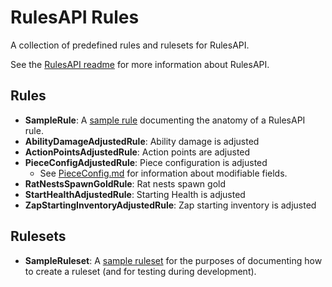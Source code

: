# RulesAPI Rules

A collection of predefined rules and rulesets for RulesAPI.

See the [RulesAPI readme](../RulesAPI/README.md) for more information about
RulesAPI.

## Rules

- **SampleRule**: A [sample rule](Rule/SampleRule.cs) documenting the anatomy
  of a RulesAPI rule.
- **AbilityDamageAdjustedRule**: Ability damage is adjusted
- **ActionPointsAdjustedRule**: Action points are adjusted
- **PieceConfigAdjustedRule**: Piece configuration is adjusted
  - See [PieceConfig.md](../docs/PieceConfig.md) for information about modifiable fields.
- **RatNestsSpawnGoldRule**: Rat nests spawn gold
- **StartHealthAdjustedRule**: Starting Health is adjusted
- **ZapStartingInventoryAdjustedRule**: Zap starting inventory is adjusted

## Rulesets

- **SampleRuleset**: A [sample ruleset](https://github.com/orendain/DemeoMods/blob/045aec568fdddb95b63a1ed34abcb64065e4ca99/Rules/RulesMod.cs#L27-L28)
  for the purposes of documenting how to create a ruleset (and for testing during development).
